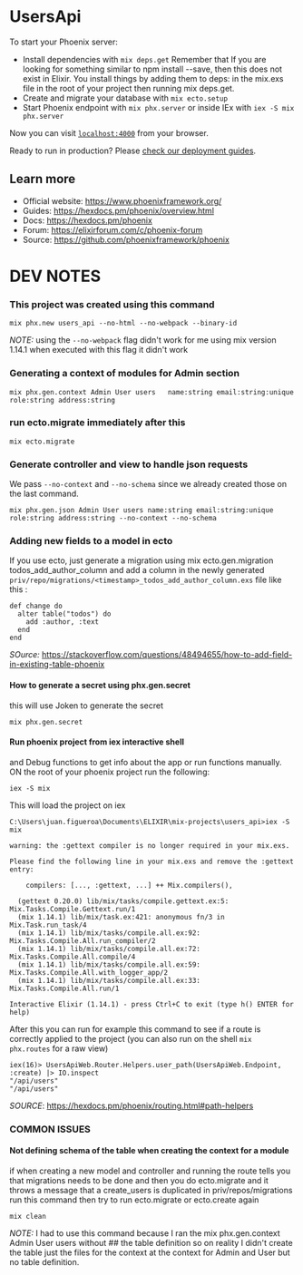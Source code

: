 # UsersApi

To start your Phoenix server:

  * Install dependencies with `mix deps.get`
    Remember that If you are looking for something similar to npm install --save, then this does not exist in Elixir. 
    You install things by adding them to deps: in the mix.exs file in the root of your project then running mix deps.get.
  * Create and migrate your database with `mix ecto.setup`
  * Start Phoenix endpoint with `mix phx.server` or inside IEx with `iex -S mix phx.server`

Now you can visit [`localhost:4000`](http://localhost:4000) from your browser.

Ready to run in production? Please [check our deployment guides](https://hexdocs.pm/phoenix/deployment.html).

## Learn more

  * Official website: https://www.phoenixframework.org/
  * Guides: https://hexdocs.pm/phoenix/overview.html
  * Docs: https://hexdocs.pm/phoenix
  * Forum: https://elixirforum.com/c/phoenix-forum
  * Source: https://github.com/phoenixframework/phoenix



DEV NOTES
=============

### This project was created using this command
`mix phx.new users_api --no-html --no-webpack --binary-id`

*NOTE:* using the `--no-webpack` flag didn't work for me using mix version 1.14.1 when executed with this flag it didn't work

### Generating a context of modules for Admin section

`mix phx.gen.context Admin User users   name:string email:string:unique role:string address:string`

### run ecto.migrate immediately after this

`mix ecto.migrate`

### Generate controller and view to handle json requests 
We pass `--no-context` and `--no-schema` since we already created those on the last command.

`mix phx.gen.json Admin User users name:string email:string:unique role:string address:string --no-context --no-schema`

### Adding new fields to a model in ecto 
If you use ecto, just generate a migration using mix ecto.gen.migration todos_add_author_column and add a column in the newly generated `priv/repo/migrations/<timestamp>_todos_add_author_column.exs` file like this :

```
def change do
  alter table("todos") do
    add :author, :text
  end
end
```

*SOurce:* https://stackoverflow.com/questions/48494655/how-to-add-field-in-existing-table-phoenix

#### How to generate a secret using phx.gen.secret 
this will use Joken to generate the secret

`mix phx.gen.secret`

#### Run phoenix project from iex interactive shell 
and Debug functions to get info about the app or run functions manually.
ON the root of your phoenix project run the following:

`iex -S mix`

This will load the project on iex

`C:\Users\juan.figueroa\Documents\ELIXIR\mix-projects\users_api>iex -S mix`

```
warning: the :gettext compiler is no longer required in your mix.exs.

Please find the following line in your mix.exs and remove the :gettext entry:

    compilers: [..., :gettext, ...] ++ Mix.compilers(),

  (gettext 0.20.0) lib/mix/tasks/compile.gettext.ex:5: Mix.Tasks.Compile.Gettext.run/1
  (mix 1.14.1) lib/mix/task.ex:421: anonymous fn/3 in Mix.Task.run_task/4
  (mix 1.14.1) lib/mix/tasks/compile.all.ex:92: Mix.Tasks.Compile.All.run_compiler/2
  (mix 1.14.1) lib/mix/tasks/compile.all.ex:72: Mix.Tasks.Compile.All.compile/4
  (mix 1.14.1) lib/mix/tasks/compile.all.ex:59: Mix.Tasks.Compile.All.with_logger_app/2
  (mix 1.14.1) lib/mix/tasks/compile.all.ex:33: Mix.Tasks.Compile.All.run/1

Interactive Elixir (1.14.1) - press Ctrl+C to exit (type h() ENTER for help)
```

After this you can run for example this command to see if a route is correctly applied to the project 
(you can also run on the shell `mix phx.routes` for a raw view)

```
iex(16)> UsersApiWeb.Router.Helpers.user_path(UsersApiWeb.Endpoint, :create) |> IO.inspect
"/api/users"
"/api/users"
```

*SOURCE*: https://hexdocs.pm/phoenix/routing.html#path-helpers




### COMMON ISSUES
#### Not defining schema of the table when creating the context for a module
if when creating a new model and controller and running the route tells 
you that migrations needs to be done and then you do ecto.migrate and 
it throws a message that a create_users is duplicated in priv/repos/migrations
run this command then try to run ecto.migrate or ecto.create again

`mix clean`

*NOTE:* I had to use this command because I ran the mix phx.gen.context Admin User users without ## the table definition so on reality I didn't create the table just the files for the context at the context for Admin and User but no table definition.


